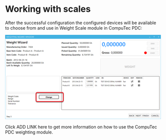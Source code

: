 # Working with scales

After the successful configuration the configured devices will be available to choose from  and use in Weight Scale module in CompuTec PDC:

![Scales](./media/Scales.png)

Click ADD LINK here to get more information on how to use the CompuTec PDC weighting module.